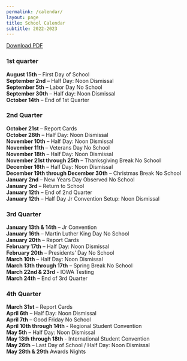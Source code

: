 ```yaml
---
permalink: /calendar/
layout: page
title: School Calendar
subtitle: 2022-2023
---
```

<a href="/assets/pdfs/school/Tentative_2022-2023 Calendar.pdf">Download PDF</a>
### 1st quarter
**August 15th** – First Day of School<br />
**September 2nd** – Half Day: Noon Dismissal<br />
**September 5th** – Labor Day No School<br />
**September 30th** – Half day: Noon Dismissal<br />
**October 14th** – End of 1st Quarter<br />
### 2nd Quarter
**October 21st** – Report Cards<br />
**October 28th** – Half Day: Noon Dismissal<br />
**November 10th** – Half Day: Noon Dismissal<br />
**November 11th** – Veterans Day No School<br />
**November 18th** – Half Day: Noon Dismissal<br />
**November 21st through 25th** – Thanksgiving Break No School<br />
**December 16th** – Half Day: Noon Dismissal<br />
**December 19th through December 30th** – Christmas Break No School<br />
**January 2nd** – New Years Day Observed No School<br />
**January 3rd** – Return to School<br />
**January 12th** – End of 2nd Quarter<br />
**January 12th** – Half Day Jr Convention Setup: Noon Dismissal<br />
### 3rd Quarter
**January 13th & 14th** – Jr Convention<br />
**January 16th** – Martin Luther King Day No School<br />
**January 20th** – Report Cards<br />
**February 17th** – Half Day: Noon Dismissal<br />
**February 20th** – Presidents’ Day No School<br />
**March 10th** – Half Day: Noon Dismissal<br />
**March 13th through 17th** – Spring Break No School<br />
**March 22nd & 23rd** - IOWA Testing<br />
**March 24th** – End of 3rd Quarter<br />
### 4th Quarter
**March 31st** – Report Cards<br />
**April 6th** – Half Day: Noon Dismissal<br />
**April 7th** – Good Friday No School<br />
**April 10th through 14th** - Regional Student Convention<br />
**May 5th** – Half Day: Noon Dismissal<br />
**May 13th through 18th** - International Student Convention <br />
**May 26th** – Last Day of School / Half Day: Noon Dismissal<br />
**May 28th & 29th** Awards Nights<br />